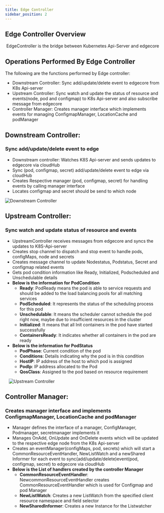 ```yaml
---
title: Edge Controller
sidebar_position: 2
---
```



## Edge Controller Overview
 EdgeController is the bridge between Kubernetes Api-Server and edgecore


## Operations Performed By Edge Controller

The following are the functions performed by Edge controller:
- Downstream Controller: Sync add/update/delete event to edgecore from K8s Api-server
- Upstream Controller: Sync watch and update the status of resource and events(node, pod and configmap) to K8s Api-server and also subscribe message from edgecore
- Controller Manager: Creates manager interface which implements events for managing ConfigmapManager, LocationCache and podManager


## Downstream Controller:
### Sync add/update/delete event to edge

- Downstream controller: Watches K8S Api-server and sends updates to edgecore via cloudHub
- Sync (pod, configmap, secret) add/update/delete event to edge via cloudHub
- Creates Respective manager (pod, configmap, secret) for handling events by calling manager interface
- Locates configmap and secret should be send to which node

![Downstream Controller](/img/edgecontroller/DownstreamController.png)
## Upstream Controller:
### Sync watch and update status of resource and events

- UpstreamController receives messages from edgecore and syncs the updates to K8S-Api-server
- Creates stop channel to dispatch and stop event to handle pods, configMaps, node and secrets
- Creates message channel to update Nodestatus, Podstatus, Secret and configmap related events
- Gets pod condition information like Ready, Initialized, Podscheduled and Unschedulable details
- **Below is the information for PodCondition**
  - **Ready**: PodReady means the pod is able to service requests and should be added to the load balancing pools for all matching services
  - **PodScheduled**: It represents the status of the scheduling process for this pod
  - **Unschedulable**: It means the scheduler cannot schedule the pod right now, maybe due to insufficient resources in the cluster
  - **Initialized**: It means that all Init containers in the pod have started successfully
  - **ContainersReady**: It indicates whether all containers in the pod are ready
- **Below is the information for PodStatus**
  - **PodPhase**: Current condition of the pod
  - **Conditions**: Details indicating why the pod is in this condition
  - **HostIP**: IP address of the host to which pod is assigned
  - **PodIp**: IP address allocated to the Pod
  - **QosClass**: Assigned to the pod based on resource requirement

   ![Upstream Controller](/img/edgecontroller/UpstreamController.png)

## Controller Manager:
### Creates manager interface and implements ConfigmapManager, LocationCache and podManager

- Manager defines the interface of a manager, ConfigManager, Podmanager, secretmanager implements it
- Manages OnAdd, OnUpdate and OnDelete events which will be updated to the respective edge node from the K8s Api-server
- Creates an eventManager(configMaps, pod, secrets) which will start a CommonResourceEventHandler, NewListWatch and a newShared Informer for each event to sync(add/update/delete)event(pod, configmap, secret) to edgecore via cloudHub
- **Below is the List of handlers created by the controller Manager**
  - **CommonResourceEventHandler**: NewcommonResourceEventHandler creates CommonResourceEventHandler which is used for Configmap and pod Manager
  - **NewListWatch**: Creates a new ListWatch from the specified client resource namespace and field selector
  - **NewSharedInformer**: Creates a new Instance for the Listwatcher
